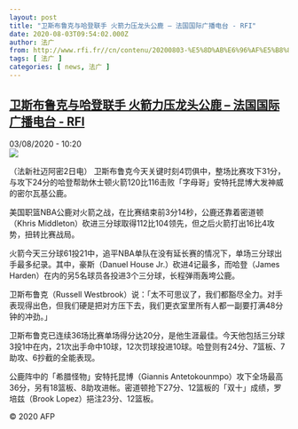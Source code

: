 ```yaml
---
layout: post
title: "卫斯布鲁克与哈登联手 火箭力压龙头公鹿 – 法国国际广播电台 - RFI"
date: 2020-08-03T09:54:02.000Z
author: 法广
from: http://www.rfi.fr//cn/contenu/20200803-%E5%8D%AB%E6%96%AF%E5%B8%83%E9%B2%81%E5%85%8B%E4%B8%8E%E5%93%88%E7%99%BB%E8%81%94%E6%89%8B-%E7%81%AB%E7%AE%AD%E5%8A%9B%E5%8E%8B%E9%BE%99%E5%A4%B4%E5%85%AC%E9%B9%BF
tags: [ 法广 ]
categories: [ news, 法广 ]
---
```

<!--1596448442000-->
[卫斯布鲁克与哈登联手 火箭力压龙头公鹿 – 法国国际广播电台 - RFI](http://www.rfi.fr//cn/contenu/20200803-%E5%8D%AB%E6%96%AF%E5%B8%83%E9%B2%81%E5%85%8B%E4%B8%8E%E5%93%88%E7%99%BB%E8%81%94%E6%89%8B-%E7%81%AB%E7%AE%AD%E5%8A%9B%E5%8E%8B%E9%BE%99%E5%A4%B4%E5%85%AC%E9%B9%BF)
------

<div>
<div>03/08/2020 - 10:20</div><img src="https://s.rfi.fr/media/display/13d8d42c-d565-11ea-ac32-005056a98db9/w:310/p:16x9/spo0003b.200803162004.jpg"><div class="t-content__body u-clearfix"><div class="m-interstitial"></div><p>（法新社迈阿密2日电）    卫斯布鲁克今天关键时刻4罚俱中，整场比赛攻下31分，与攻下24分的哈登帮助休士顿火箭120比116击败「字母哥」安特托昆博大发神威的密尔瓦基公鹿。</p><p>    美国职篮NBA公鹿对火箭之战，在比赛结束前3分14秒，公鹿还靠着密道顿（Khris Middleton）砍进三分球取得112比104领先，但之后火箭打出16比4攻势，扭转比赛战局。</p><p>    火箭今天三分球61投21中，追平NBA单队在没有延长赛的情况下，单场三分球出手最多纪录。其中，豪斯（Danuel House Jr.）砍进4记最多，而哈登（James Harden）在内的另5名球员各投进3个三分球，长程弹雨轰垮公鹿。</p><p>    卫斯布鲁克（Russell Westbrook）说：「太不可思议了，我们都豁尽全力。对手表现得出色，但我们硬是把对方压下去，我们更衣室里所有人都一副要打满48分钟的冲劲。」</p><p>    卫斯布鲁克已连续36场比赛单场得分达20分，是他生涯最佳。今天他包括三分球3投1中在内，21次出手命中10球，12次罚球投进10球。哈登则有24分、7篮板、7助攻、6抄截的全能表现。</p><p>    公鹿阵中的「希腊怪物」安特托昆博（Giannis Antetokounmpo）攻下全场最高36分，另有18篮板、8助攻进帐。密道顿抢下27分、12篮板的「双十」成绩，罗培兹（Brook Lopez）挹注23分、12篮板。</p><p class="t-copyright">© 2020 AFP</p>        </div>
</div>
